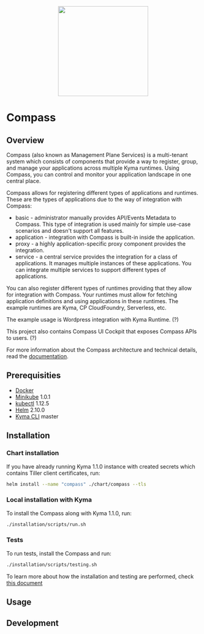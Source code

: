<p align="center">
 <img src="https://raw.githubusercontent.com/kyma-incubator/compass/master/logo.png" width="235">
</p>

# Compass

## Overview

Compass (also known as Management Plane Services) is a multi-tenant system which consists of components that provide a way to register, group, and manage your applications across multiple Kyma runtimes. Using Compass, you can control and monitor your application landscape in one central place.

Compass allows for registering different types of applications and runtimes.
These are the types of applications due to the way of integration with Compass:
- basic - administrator manually provides API/Events Metadata to Compass. This type of integration is used mainly for simple use-case scenarios and doesn't support all features.
- application - integration with Compass is built-in inside the application.
- proxy - a highly application-specific proxy component provides the integration.
- service -  a central service provides the integration for a class of applications. It manages multiple instances of these applications. You can integrate multiple services to support different types of applications.

You can also register different types of runtimes providing that they allow for integration with Compass. Your runtimes must allow for fetching application definitions and using applications in these runtimes. The example runtimes are Kyma, CP CloudFoundry, Serverless, etc.

The example usage is Wordpress integration with Kyma Runtime. (?)

This project also contains Compass UI Cockpit that exposes Compass APIs to users. (?)

For more information about the Compass architecture and technical details, read the [documentation](./docs).


## Prerequisities

- [Docker](https://www.docker.com/get-started)
- [Minikube](https://github.com/kubernetes/minikube) 1.0.1
- [kubectl](https://kubernetes.io/docs/tasks/tools/install-kubectl/) 1.12.5
- [Helm](https://github.com/kubernetes/helm) 2.10.0
- [Kyma CLI](https://github.com/kyma-project/cli) master

## Installation

### Chart installation  

If you have already running Kyma 1.1.0 instance with created secrets which contains Tiller client certificates, run:
```bash
helm install --name "compass" ./chart/compass --tls
```

### Local installation with Kyma

To install the Compass along with Kyma 1.1.0, run:
```bash
./installation/scripts/run.sh
```

### Tests

To run tests, install the Compass and run:
```bash
./installation/scripts/testing.sh
```

To learn more about how the installation and testing are performed, check [this document](./installation/README.md)

## Usage

## Development
